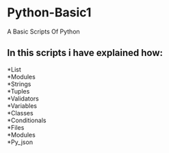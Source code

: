 # Python-Basic1
A Basic Scripts Of Python


## In this scripts i have explained how: <br/>
*List<br/>
*Modules<br/>
*Strings<br/>
*Tuples<br/>
*Validators<br/>
*Variables <br/>
*Classes<br/>
*Conditionals<br/>
*Files<br/>
*Modules<br/>
*Py_json<br/>

